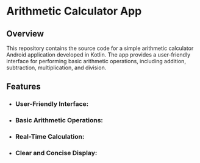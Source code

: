 <!-- Kotlin Arithmetic Calculator App -->
<h1>Arithmetic Calculator App</h1>

<h2>Overview</h2>
<p>This repository contains the source code for a simple arithmetic calculator Android application developed in Kotlin. The app provides a user-friendly interface for performing basic arithmetic operations, including addition, subtraction, multiplication, and division.</p>

<h2>Features</h2>
<ul>
  <li>
    <h3>User-Friendly Interface:</h3>
   
  </li>
  <li>
    <h3>Basic Arithmetic Operations:</h3>
  
  </li>
  <li>
    <h3>Real-Time Calculation:</h3>
  </li>
  <li>
    <h3>Clear and Concise Display:</h3>
  </li>
</ul>
